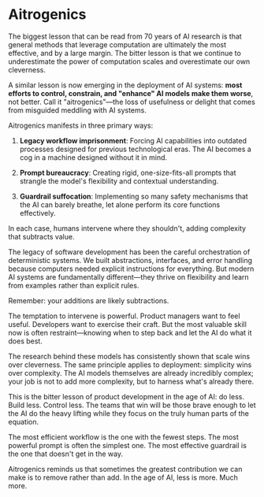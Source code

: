 # Aitrogenics

The biggest lesson that can be read from 70 years of AI research is that general methods that leverage computation are ultimately the most effective, and by a large margin. The bitter lesson is that we continue to underestimate the power of computation scales and overestimate our own cleverness.

A similar lesson is now emerging in the deployment of AI systems: **most efforts to control, constrain, and "enhance" AI models make them worse**, not better. Call it "aitrogenics"—the loss of usefulness or delight that comes from misguided meddling with AI systems.

Aitrogenics manifests in three primary ways:

1. **Legacy workflow imprisonment**: Forcing AI capabilities into outdated processes designed for previous technological eras. The AI becomes a cog in a machine designed without it in mind.

2. **Prompt bureaucracy**: Creating rigid, one-size-fits-all prompts that strangle the model's flexibility and contextual understanding.

3. **Guardrail suffocation**: Implementing so many safety mechanisms that the AI can barely breathe, let alone perform its core functions effectively.

In each case, humans intervene where they shouldn't, adding complexity that subtracts value.

The legacy of software development has been the careful orchestration of deterministic systems. We built abstractions, interfaces, and error handling because computers needed explicit instructions for everything. But modern AI systems are fundamentally different—they thrive on flexibility and learn from examples rather than explicit rules.

Remember: your additions are likely subtractions.

The temptation to intervene is powerful. Product managers want to feel useful. Developers want to exercise their craft. But the most valuable skill now is often restraint—knowing when to step back and let the AI do what it does best.

The research behind these models has consistently shown that scale wins over cleverness. The same principle applies to deployment: simplicity wins over complexity. The AI models themselves are already incredibly complex; your job is not to add more complexity, but to harness what's already there.

This is the bitter lesson of product development in the age of AI: do less. Build less. Control less. The teams that win will be those brave enough to let the AI do the heavy lifting while they focus on the truly human parts of the equation.

The most efficient workflow is the one with the fewest steps. The most powerful prompt is often the simplest one. The most effective guardrail is the one that doesn't get in the way.

Aitrogenics reminds us that sometimes the greatest contribution we can make is to remove rather than add. In the age of AI, less is more. Much more.